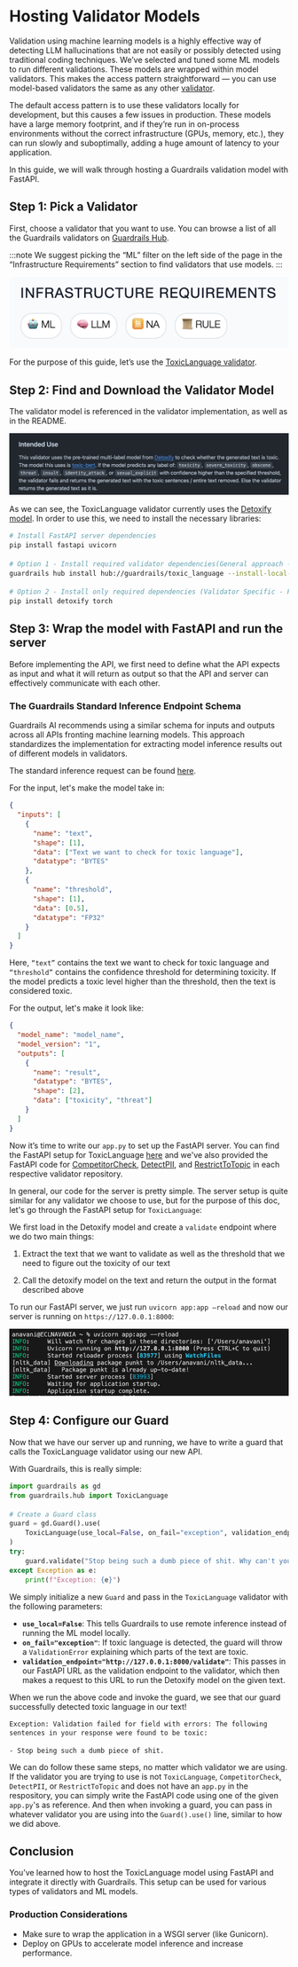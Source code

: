 # Hosting Validator Models

Validation using machine learning models is a highly effective way of detecting LLM hallucinations that are not easily or possibly detected using traditional coding techniques. We’ve selected and tuned some ML models to run different validations. These models are wrapped within model validators. This makes the access pattern straightforward — you can use model-based validators the same as any other [validator](/docs/concepts/validators).

The default access pattern is to use these validators locally for development, but this causes a few issues in production. These models have a large memory footprint, and if they’re run in on-process environments without the correct infrastructure (GPUs, memory, etc.), they can run slowly and suboptimally, adding a huge amount of latency to your application.

In this guide, we will walk through hosting a Guardrails validation model with FastAPI.

## Step 1: Pick a Validator

First, choose a validator that you want to use. You can browse a list of all the Guardrails validators on [Guardrails Hub](https://hub.guardrailsai.com/).

:::note
We suggest picking the “ML” filter on the left side of the page in the “Infrastructure Requirements” section to find validators that use models.
:::

![alt_text](./assets/infrastructure_requirements.png "image_tooltip")

For the purpose of this guide, let’s use the [ToxicLanguage validator](https://hub.guardrailsai.com/validator/guardrails/toxic_language).

## Step 2: Find and Download the Validator Model

The validator model is referenced in the validator implementation, as well as in the README.

![alt_text](./assets/validator_in_readme.png "image_tooltip")

As we can see, the ToxicLanguage validator currently uses the [Detoxify model](https://github.com/unitaryai/detoxify). In order to use this, we need to install the necessary libraries:

```bash
# Install FastAPI server dependencies
pip install fastapi uvicorn

# Option 1 - Install required validator dependencies(General approach - Requires Guardrails)
guardrails hub install hub://guardrails/toxic_language --install-local-models

# Option 2 - Install only required dependencies (Validator Specific - From README)
pip install detoxify torch
```

## Step 3: Wrap the model with FastAPI and run the server

Before implementing the API, we first need to define what the API expects as input and what it will return as output so that the API and server can effectively communicate with each other. 

### The Guardrails Standard Inference Endpoint Schema

Guardrails AI recommends using a similar schema for inputs and outputs across all APIs fronting machine learning models. This approach standardizes the implementation for extracting model inference results out of different models in validators. 

The standard inference request can be found [here](https://github.com/guardrails-ai/guardrails/blob/main/guardrails/validator_base.py#L258). 

For the input, let's make the model take in:

```json
{
  "inputs": [
    {
      "name": "text",
      "shape": [1],
      "data": ["Text we want to check for toxic language"],
      "datatype": "BYTES"
    },
    {
      "name": "threshold",
      "shape": [1],
      "data": [0.5],
      "datatype": "FP32"
    }
  ]
}
```

Here, `“text”` contains the text we want to check for toxic language and `“threshold”` contains the confidence threshold for determining toxicity. If the model predicts a toxic level higher than the threshold, then the text is considered toxic. 

For the output, let's make it look like:

```json
{
  "model_name": "model_name",
  "model_version": "1",
  "outputs": [
    {
      "name": "result",
      "datatype": "BYTES",
      "shape": [2],
      "data": ["toxicity", "threat"]
    }
  ]
}
```

Now it’s time to write our `app.py` to set up the FastAPI server. You can find the FastAPI setup for ToxicLanguage [here](https://github.com/guardrails-ai/toxic_language/blob/main/app.py) and we've also provided the FastAPI code for [CompetitorCheck](https://github.com/guardrails-ai/competitor_check/blob/main/app.py), [DetectPII](https://github.com/guardrails-ai/detect_pii/blob/main/app.py), and [RestrictToTopic](https://github.com/guardrails-ai/restricttotopic) in each respective validator repository.

In general, our code for the server is pretty simple. The server setup is quite similar for any validator we choose to use, but for the purpose of this doc, let's go through the FastAPI setup for `ToxicLanguage`:

We first load in the Detoxify model and create a `validate` endpoint where we do two main things: 

1. Extract the text that we want to validate as well as the threshold that we need to figure out the toxicity of our text 

2. Call the detoxify model on the text and return the output in the format described above 

To run our FastAPI server, we just run `uvicorn app:app –reload` and now our server is running on `https://127.0.0.1:8000`: 

![alt_text](./assets/api_running.png "image_tooltip")

## Step 4: Configure our Guard

Now that we have our server up and running, we have to write a guard that calls the ToxicLanguage validator using our new API.

With Guardrails, this is really simple: 

```python
import guardrails as gd
from guardrails.hub import ToxicLanguage

# Create a Guard class
guard = gd.Guard().use(
    ToxicLanguage(use_local=False, on_fail="exception", validation_endpoint="http://127.0.0.1:8000/validate"),
)
try:
    guard.validate("Stop being such a dumb piece of shit. Why can't you comprehend this?")
except Exception as e:
    print(f"Exception: {e}")
```

We simply initialize a new `Guard` and pass in the `ToxicLanguage` validator with the following parameters:

- **`use_local=False`**: This tells Guardrails to use remote inference instead of running the ML model locally.
- **`on_fail="exception"`**: If toxic language is detected, the guard will throw a `ValidationError` explaining which parts of the text are toxic.
- **`validation_endpoint="http://127.0.0.1:8000/validate"`**: This passes in our FastAPI URL as the validation endpoint to the validator, which then makes a request to this URL to run the Detoxify model on the given text.

When we run the above code and invoke the guard, we see that our guard successfully detected toxic language in our text!

```
Exception: Validation failed for field with errors: The following sentences in your response were found to be toxic:

- Stop being such a dumb piece of shit.
```

We can do follow these same steps, no matter which validator we are using. If the validator you are trying to use is not `ToxicLanguage`, `CompetitorCheck`, `DetectPII`, or `RestrictToTopic` and does not have an `app.py` in the respository, you can simply write the FastAPI code using one of the given `app.py`'s as reference. And then when invoking a guard, you can pass in whatever validator you are using into the `Guard().use()` line, similar to how we did above.

## Conclusion

You’ve learned how to host the ToxicLanguage model using FastAPI and integrate it directly with Guardrails. This setup can be used for various types of validators and ML models.

### Production Considerations
- Make sure to wrap the application in a WSGI server (like Gunicorn).
- Deploy on GPUs to accelerate model inference and increase performance.

